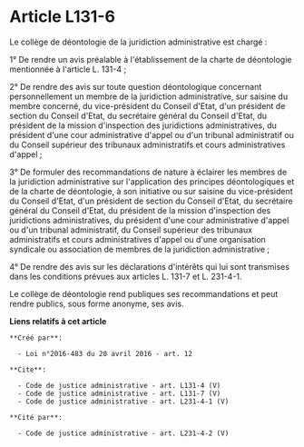 # Article L131-6

Le collège de déontologie de la juridiction administrative est chargé : 

1° De rendre un avis préalable à l'établissement de la charte de déontologie mentionnée à l'article L. 131-4 ; 

2° De rendre des avis sur toute question déontologique concernant personnellement un membre de la juridiction administrative,
sur saisine du membre concerné, du vice-président du Conseil d'Etat, d'un président de section du Conseil d'Etat, du
secrétaire général du Conseil d'Etat, du président de la mission d'inspection des juridictions administratives, du président
d'une cour administrative d'appel ou d'un tribunal administratif ou du Conseil supérieur des tribunaux administratifs et
cours administratives d'appel ; 

3° De formuler des recommandations de nature à éclairer les membres de la juridiction administrative sur l'application des
principes déontologiques et de la charte de déontologie, à son initiative ou sur saisine du vice-président du Conseil d'Etat,
d'un président de section du Conseil d'Etat, du secrétaire général du Conseil d'Etat, du président de la mission d'inspection
des juridictions administratives, du président d'une cour administrative d'appel ou d'un tribunal administratif, du Conseil
supérieur des tribunaux administratifs et cours administratives d'appel ou d'une organisation syndicale ou association de
membres de la juridiction administrative ; 

4° De rendre des avis sur les déclarations d'intérêts qui lui sont transmises dans les conditions prévues aux articles L.
131-7 et L. 231-4-1. 

Le collège de déontologie rend publiques ses recommandations et peut rendre publics, sous forme anonyme, ses avis.

**Liens relatifs à cet article**

	**Créé par**:

	  - Loi n°2016-483 du 20 avril 2016 - art. 12

	**Cite**:

	  - Code de justice administrative - art. L131-4 (V)
	  - Code de justice administrative - art. L131-7 (V)
	  - Code de justice administrative - art. L231-4-1 (V)

	**Cité par**:

	  - Code de justice administrative - art. L231-4-2 (V)
